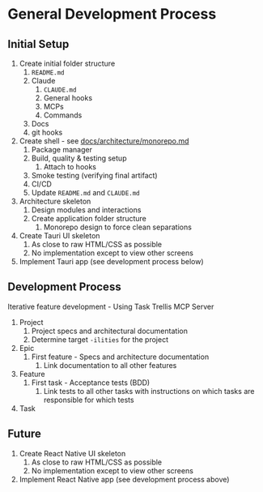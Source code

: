 # General Development Process

## Initial Setup

1. Create initial folder structure
   1. `README.md`
   2. Claude
      1. `CLAUDE.md`
      2. General hooks
      3. MCPs
      4. Commands
   3. Docs
   4. git hooks
2. Create shell - see [docs/architecture/monorepo.md](docs/architecture/monorepo.md)
   1. Package manager
   2. Build, quality & testing setup
      1. Attach to hooks
   3. Smoke testing (verifying final artifact)
   4. CI/CD
   5. Update `README.md` and `CLAUDE.md`
3. Architecture skeleton
   1. Design modules and interactions
   2. Create application folder structure
      1. Monorepo design to force clean separations
4. Create Tauri UI skeleton
   1. As close to raw HTML/CSS as possible
   2. No implementation except to view other screens
5. Implement Tauri app (see development process below)

## Development Process

Iterative feature development - Using Task Trellis MCP Server

1. Project
   1. Project specs and architectural documentation
   2. Determine target `-ilities` for the project
2. Epic
   1. First feature - Specs and architecture documentation
      1. Link documentation to all other features
3. Feature
   1. First task - Acceptance tests (BDD)
      1. Link tests to all other tasks with instructions on which tasks are responsible for which tests
4. Task

## Future

1. Create React Native UI skeleton
   1. As close to raw HTML/CSS as possible
   2. No implementation except to view other screens
2. Implement React Native app (see development process above)
